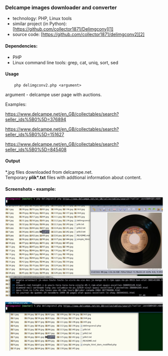 ### Delcampe images downloader and converter

* technology: PHP, Linux tools
* similar project (in Python): 
[https://github.com/collector1871/Delimgconv][1]
* source code:
[https://github.com/collector1871/delimgconv2][2]   

[1]: https://github.com/collector1871/Delimgconv
[2]: https://github.com/collector1871/delimgconv2
#### Dependencies:

- PHP
- Linux command line tools: grep, cat, uniq, sort, sed

#### Usage

		php delimgconv2.php <argument>

argument - delcampe user page with auctions.

Examples:

https://www.delcampe.net/en_GB/collectables/search?seller_ids%5B0%5D=376894

https://www.delcampe.net/en_GB/collectables/search?seller_ids%5B0%5D=151627

https://www.delcampe.net/en_GB/collectables/search?seller_ids%5B0%5D=845408

#### Output

\*.jpg files downloaded from delcampe.net.  
Temporary **plik\*.txt** files with addtional information about content.

#### Screenshots - example:

![Start](https://raw.githubusercontent.com/collector1871/delimgconv2/master/screenshot_001.jpg)

![pobrane fotki](https://raw.githubusercontent.com/collector1871/delimgconv2/master/screenshot_002.jpg)
